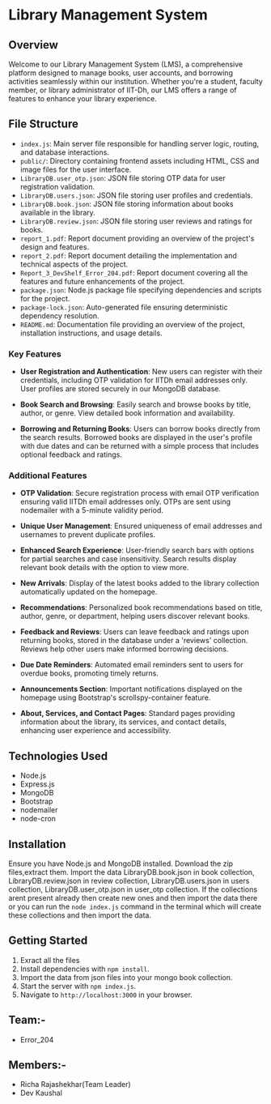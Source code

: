 # Library Management System

## Overview

Welcome to our Library Management System (LMS), a comprehensive platform designed to manage books, user accounts, and borrowing activities seamlessly within our institution. Whether you're a student, faculty member, or library administrator of IIT-Dh, our LMS offers a range of features to enhance your library experience.

## File Structure

- `index.js`: Main server file responsible for handling server logic, routing, and database interactions.
- `public/`: Directory containing frontend assets including HTML, CSS and image files for the user interface.
- `LibraryDB.user_otp.json`: JSON file storing OTP data for user registration validation.
- `LibraryDB.users.json`: JSON file storing user profiles and credentials.
- `LibraryDB.book.json`: JSON file storing information about books available in the library.
- `LibraryDB.review.json`: JSON file storing user reviews and ratings for books.
- `report_1.pdf`: Report document providing an overview of the project's design and features.
- `report_2.pdf`: Report document detailing the implementation and technical aspects of the project.
- `Report_3_DevShelf_Error_204.pdf`: Report document covering all the features and future enhancements of the project.
- `package.json`: Node.js package file specifying dependencies and scripts for the project.
- `package-lock.json`: Auto-generated file ensuring deterministic dependency resolution.
- `README.md`: Documentation file providing an overview of the project, installation instructions, and usage details.
  

### Key Features

- **User Registration and Authentication**: New users can register with their credentials, including OTP validation for IITDh email addresses only. User profiles are stored securely in our MongoDB database.

- **Book Search and Browsing**: Easily search and browse books by title, author, or genre. View detailed book information and availability.

- **Borrowing and Returning Books**: Users can borrow books directly from the search results. Borrowed books are displayed in the user's profile with due dates and can be returned with a simple process that includes optional feedback and ratings.

### Additional Features

- **OTP Validation**: Secure registration process with email OTP verification ensuring valid IITDh email addresses only. OTPs are sent using nodemailer with a 5-minute validity period.

- **Unique User Management**: Ensured uniqueness of email addresses and usernames to prevent duplicate profiles.

- **Enhanced Search Experience**: User-friendly search bars with options for partial searches and case insensitivity. Search results display relevant book details with the option to view more.

- **New Arrivals**: Display of the latest books added to the library collection automatically updated on the homepage.

- **Recommendations**: Personalized book recommendations based on title, author, genre, or department, helping users discover relevant books.

- **Feedback and Reviews**: Users can leave feedback and ratings upon returning books, stored in the database under a 'reviews' collection. Reviews help other users make informed borrowing decisions.

- **Due Date Reminders**: Automated email reminders sent to users for overdue books, promoting timely returns.

- **Announcements Section**: Important notifications displayed on the homepage using Bootstrap's scrollspy-container feature.

- **About, Services, and Contact Pages**: Standard pages providing information about the library, its services, and contact details, enhancing user experience and accessibility.

## Technologies Used

- Node.js
- Express.js
- MongoDB
- Bootstrap
- nodemailer
- node-cron

## Installation

Ensure you have Node.js and MongoDB installed. Download the zip files,extract them. Import the data LibraryDB.book.json in book collection, LibraryDB.review.json in review collection, LibraryDB.users.json in users collection, LibraryDB.user_otp.json in user_otp collection. If the collections arent present already then create new ones and then import the data there or you can run the `node index.js` command in the terminal which will create these collections and then import the data.

## Getting Started

1. Exract all the files
2. Install dependencies with `npm install`.
3. Import the data from json files into your mongo book collection.
4. Start the server with `npm index.js`.
5. Navigate to `http://localhost:3000` in your browser.

## Team:- 
- Error_204
## Members:-
- Richa Rajashekhar(Team Leader)
- Dev Kaushal




